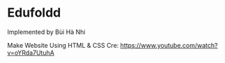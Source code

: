 # Edufoldd
Implemented by Bùi Hà Nhi

Make Website Using HTML &amp; CSS
Cre: https://www.youtube.com/watch?v=oYRda7UtuhA

